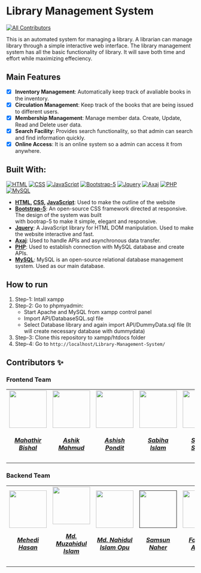 # Library Management System
[![All Contributors](https://img.shields.io/badge/Contributors-11-green)](#contributors)

This is an automated system for managing a library. A librarian can manage library through a simple interactive web interface. The library management system has all the basic functionality of library. It will save both time and effort while maximizing effeciency.

## Main Features

- [x] **Inventory Management**: Automatically keep track of avaliable books in the inventory. 
- [x] **Circulation Management**: Keep track of the books that are being issued to different users.
- [x] **Membership Management**: Manage member data. Create, Update, Read and Delete user data.
- [x] **Search Facility**: Provides search functionality, so that admin can search and find information quickly.
- [x] **Online Access**: It is an online system so a admin can access it from anywhere.

## Built With:

[![HTML](https://img.shields.io/badge/-HTML-green)](https://redirect.is/d5hg1bo) [![CSS](https://img.shields.io/badge/-CSS-orange)](https://en.wikipedia.org/wiki/CSS) [![JavaScript](https://img.shields.io/badge/-JavaScript-blue)](https://en.wikipedia.org/wiki/JavaScript) [![Bootstrap-5](https://img.shields.io/badge/-Bootstrap--5-orange)](https://getbootstrap.com/) [![Jquery](https://img.shields.io/badge/-Jquery-yellowgreen)](https://jquery.com/) [![Axaj](https://img.shields.io/badge/-Axaj-blue)]() [![PHP](https://img.shields.io/badge/-PHP-brightgreen)](https://www.php.net) [![MySQL](https://img.shields.io/badge/-MySQL-yellow)](https://www.mysql.com/)

- **[HTML](https://redirect.is/d5hg1bo), [CSS](https://en.wikipedia.org/wiki/CSS), [JavaScript](https://en.wikipedia.org/wiki/JavaScript)**: Used to make the outline of the website
- **[Bootstrap-5](https://getbootstrap.com/)**: An open-source CSS framework directed at responsive. The design of the system was built <br>with bootrap-5  to make it simple, elegant and responsive.
- **[Jquery](https://jquery.com/)**: A JavaScript library for HTML DOM manipulation. Used to make the website interactive and fast.
- **[Axaj](https://redirect.is/4596mjt)**: Used to handle APIs and asynchronous  data transfer.
- **[PHP](https://www.php.net/)**: Used to establish connection with MySQL database and create APIs.
- **[MySQL](https://www.mysql.com/)**: MySQL is an open-source relational database management system. Used as our main database.

## How to run

1. Step-1: Intall xampp
2. Step-2: Go to phpmyadmin:
    - Start Apache and MySQL from xampp control panel
    - Import API/DatabaseSQL.sql file
    - Select Database library and again import API/DummyData.sql file
    (It will create necessary database with dummydata)
3. Step-3: Clone this repository to xampp/htdocs folder
4. Step-4: Go to `http://localhost/Library-Management-System/`

## Contributors ✨

<!-- prettier-ignore -->
<table>
    <h3>Frontend Team</h3>
    <tr>
        <td align="center"><a href="https://github.com/Bishal16"><img src="https://avatars.githubusercontent.com/u/38830643" width="100px"><br><h5>Mahathir Bishal</h5></a></td>
        <td align="center"><a href="https://github.com/a541k"><img src="https://avatars.githubusercontent.com/u/83023907" width="100px"><br><h5>Ashik Mahmud</h5></a></td>
        <td align="center"><a href="https://github.com/ashish-pondit"><img src="https://avatars.githubusercontent.com/u/48186079" width="100px"><br><h5>Ashish Pondit</h5></a></td>
        <td align="center"><a href="https://github.com/SabihaIslam"><img src="https://avatars.githubusercontent.com/u/98734213" width="100px"><br><h5>Sabiha Islam</h5></a></td>
        <td align="center"><a href="https://github.com/sabiha-samad"><img src="https://avatars.githubusercontent.com/u/44741879" width="100px"><br><h5>Sabiha Samad</h5></a></td>
    </tr>
</table>
<table>
    <h3>Backend Team</h3>
    <tr>
        <td align="center"><a href="https://github.com/1604078-MEHEDI"><img src="https://avatars.githubusercontent.com/u/31961808" width="100px"><br><h5>Mehedi Hasan</h5></a></td>
        <td align="center"><a href="https://github.com/Muzahid037"><img src="https://avatars.githubusercontent.com/u/48602232" width="100px"><br><h5>Md. Muzahidul Islam</h5></a></td>
        <td align="center"><a href="https://github.com/nahidul-opu"><img src="https://avatars.githubusercontent.com/u/37839072" width="100px"><br><h5>Md. Nahidul Islam Opu</h5></a></td>
        <td align="center"><a href=""><img src="https://avatars.githubusercontent.com/u/70045339" width="100px"><br><h5>Samsun Naher</h5></a></td>
        <td align="center"><a href="https://github.com/ahmedfahmida"><img src="https://avatars.githubusercontent.com/u/98795775" width="100px"><br><h5>Fahmida Ahmed</h5></a></td>
        <td align="center"><a href="https://github.com/Rushnan-Faria"><img src="https://avatars.githubusercontent.com/u/98732391" width="100px"><br><h5>Rushnan Faria</h5></a></td>
    </tr>
</table>









